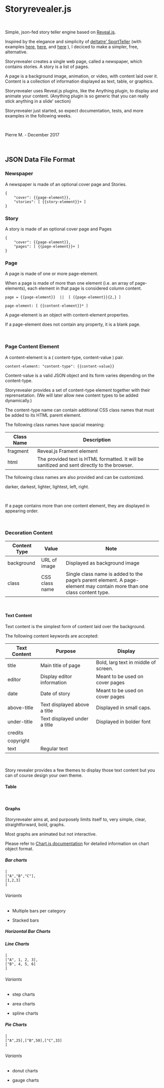 Storyrevealer.js
================

 

Simple, json-fed story teller engine based on [Reveal.js](http://revealjs.com).

Inspired by the elegance and simplicity of [deltatre'
SportTeller](http://www.deltatre.com/online-solutions/sportteller/) (with
examples
[here](http://www.europeantour.com/sportteller/us-open-day-4-in-numbers.html),
[here](http://www.gaa.ie/sportteller-content/stories/1/1/55b33bda-d289-41a6-ba6e-a3e094201f36/index.html#Slide_2),
and
[here](http://www.europeantour.com/sportteller/bmw-pga-championship-day-1-in-numbers.html)
), I deciced to make a simpler, free, alternative.

Storyrevealer creates a single web page, called a newspaper, which contains
stories. A story is a list of pages.

A page is a background image, animation, or video, with content laid over it.
Content is a collection of information displayed as text, table, or graphics.

Storyrevealer uses Reveal.js plugins, like the Anything plugin, to display and
animate your content. (Anything plugin is so generic that you can really stick
anything in a slide' section)

Storyrevealer just started, so expect documentation, tests, and more examples in
the following weeks.

 

Pierre M. - December 2017

 

JSON Data File Format
---------------------

### Newspaper

A newspaper is made of an optional cover page and Stories.

~~~~~~~~~~~~~~~~~~~~~~~~~~~~~~~~~~~~~~~~~~~~~~~~~~~~~~~~~~~~~~~~~~~~~~~~~~~~~~~~
{
    "cover": {{page-element}},
    "stories": [ {{story-element}}+ ]
}
~~~~~~~~~~~~~~~~~~~~~~~~~~~~~~~~~~~~~~~~~~~~~~~~~~~~~~~~~~~~~~~~~~~~~~~~~~~~~~~~

### Story

A story is made of an optional cover page and Pages

~~~~~~~~~~~~~~~~~~~~~~~~~~~~~~~~~~~~~~~~~~~~~~~~~~~~~~~~~~~~~~~~~~~~~~~~~~~~~~~~
{
    "cover": {{page-element}},
    "pages": [ {{page-element}}+ ]
}
~~~~~~~~~~~~~~~~~~~~~~~~~~~~~~~~~~~~~~~~~~~~~~~~~~~~~~~~~~~~~~~~~~~~~~~~~~~~~~~~

### Page

A page is made of one or more page-element.

When a page is made of more than one element (i.e. an array of page-elements),
each element in that page is considered column content.

~~~~~~~~~~~~~~~~~~~~~~~~~~~~~~~~~~~~~~~~~~~~~~~~~~~~~~~~~~~~~~~~~~~~~~~~~~~~~~~~
page = {{page-element}}  ||  [ {{page-element}}{2,} ]
~~~~~~~~~~~~~~~~~~~~~~~~~~~~~~~~~~~~~~~~~~~~~~~~~~~~~~~~~~~~~~~~~~~~~~~~~~~~~~~~

~~~~~~~~~~~~~~~~~~~~~~~~~~~~~~~~~~~~~~~~~~~~~~~~~~~~~~~~~~~~~~~~~~~~~~~~~~~~~~~~
page-element: [ {{content-element}}* ]
~~~~~~~~~~~~~~~~~~~~~~~~~~~~~~~~~~~~~~~~~~~~~~~~~~~~~~~~~~~~~~~~~~~~~~~~~~~~~~~~

A page-element is an object with content-element properties.

If a page-element does not contain any property, it is a blank page.

 

### Page Content Element

A content-element is a ( content-type, content-value ) pair.

~~~~~~~~~~~~~~~~~~~~~~~~~~~~~~~~~~~~~~~~~~~~~~~~~~~~~~~~~~~~~~~~~~~~~~~~~~~~~~~~
content-element: "content-type": {{content-value}}
~~~~~~~~~~~~~~~~~~~~~~~~~~~~~~~~~~~~~~~~~~~~~~~~~~~~~~~~~~~~~~~~~~~~~~~~~~~~~~~~

Content-value is a valid JSON object and its form varies depending on the
content-type.

Storyrevealer provides a set of content-type element together with their
reprensetation. (We will later allow new content types to be added dynamically.)

The content-type name can contain additional CSS class names that must be added
to its HTML parent element.

The following class names have spacial meaning:

| Class Name | Description                                                                                 |
|------------|---------------------------------------------------------------------------------------------|
| fragment   | Reveal.js Frament element                                                                   |
| html       | The provided text is HTML formatted. It will be sanitized and sent directly to the browser. |

The following class names are also provided and can be customized.

darker, darkest, lighter, lightest, left, right.

 

If a page contains more than one content element, they are displayed in
appearing order.

 

### Decoration Content

| Content Type | Value          | Note                                                                                                                  |
|--------------|----------------|-----------------------------------------------------------------------------------------------------------------------|
| background   | URL of image   | Displayed as background image                                                                                         |
| class        | CSS class name | Single class name is added to the page’s parent element. A page-element may contain more than one class content type. |

 

#### Text Content

Text content is the simplest form of content laid over the background.

The following content keywords are accepted:

| Text Content | Purpose                      | Display                              |
|--------------|------------------------------|--------------------------------------|
| title        | Main title of page           | Bold, larg text in middle of screen. |
| editor       | Display editor information   | Meant to be used on cover pages      |
| date         | Date of story                | Meant to be used on cover pages      |
| above-title  | Text displayed above a title | Displayed in small caps.             |
| under-title  | Text displayed under a title | Displayed in bolder font             |
| credits      |                              |                                      |
| copyright    |                              |                                      |
| text         | Regular text                 |                                      |

 

Story revealer provides a few themes to display those text content but you can
of course design your own theme.

#### Table

 

#### Graphs

Storyrevealer aims at, and purposely limits itself to, very simple, clear,
straightforward, bold, graphs.

Most graphs are animated but not interactive.

Please refer to [Chart.js documentation](http://www.chartjs.org) for detailed
information on chart object format.

##### Bar charts

~~~~~~~~~~~~~~~~~~~~~~~~~~~~~~~~~~~~~~~~~~~~~~~~~~~~~~~~~~~~~~~~~~~~~~~~~~~~~~~~
[
["A","B","C"],
[1,2,3]
]
~~~~~~~~~~~~~~~~~~~~~~~~~~~~~~~~~~~~~~~~~~~~~~~~~~~~~~~~~~~~~~~~~~~~~~~~~~~~~~~~

###### Variants

-   Multiple bars per category

-   Stacked bars

##### Horizontal Bar Charts

##### Line Charts

~~~~~~~~~~~~~~~~~~~~~~~~~~~~~~~~~~~~~~~~~~~~~~~~~~~~~~~~~~~~~~~~~~~~~~~~~~~~~~~~
[
["A", 1, 2, 3],
["B", 4, 5, 6]
]
~~~~~~~~~~~~~~~~~~~~~~~~~~~~~~~~~~~~~~~~~~~~~~~~~~~~~~~~~~~~~~~~~~~~~~~~~~~~~~~~

###### Variants

-   step charts

-   area charts

-   spline charts

##### Pie Charts

~~~~~~~~~~~~~~~~~~~~~~~~~~~~~~~~~~~~~~~~~~~~~~~~~~~~~~~~~~~~~~~~~~~~~~~~~~~~~~~~
[
["A",25],["B",50],["C",33]
]
~~~~~~~~~~~~~~~~~~~~~~~~~~~~~~~~~~~~~~~~~~~~~~~~~~~~~~~~~~~~~~~~~~~~~~~~~~~~~~~~

###### Variants

-   donut charts

-   gauge charts

 
